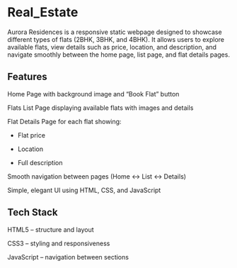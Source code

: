 # Real_Estate
Aurora Residences is a responsive static webpage designed to showcase different types of flats (2BHK, 3BHK, and 4BHK).
It allows users to explore available flats, view details such as price, location, and description, and navigate smoothly between the home page, list page, and flat details pages.

## Features

 Home Page with background image and “Book Flat” button

 Flats List Page displaying available flats with images and details

 Flat Details Page for each flat showing:

- Flat price

- Location

- Full description

 Smooth navigation between pages (Home ↔ List ↔ Details)

 Simple, elegant UI using HTML, CSS, and JavaScript

## Tech Stack

HTML5 – structure and layout

CSS3 – styling and responsiveness

JavaScript – navigation between sections
